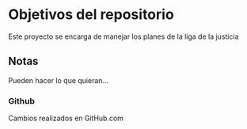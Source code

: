 # Objetivos del repositorio

Este proyecto se encarga de manejar los planes de la liga de la justicia


## Notas
Pueden hacer lo que quieran...

### Github
Cambios realizados en GitHub.com
